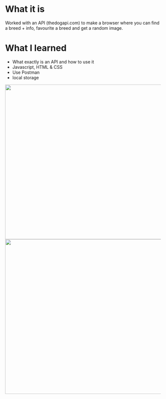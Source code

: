 # What it is
Worked with an API (thedogapi.com) to make a browser where you can find a breed + info, favourite a breed and get a random image.

# What I learned
- What exactly is an API and how to use it
- Javascript, HTML & CSS
- Use Postman
- local storage



<img src="https://user-images.githubusercontent.com/50208723/63636210-9af49a80-c66c-11e9-99b8-93115d09b7d5.png" width="800" height="500">

<img src="https://user-images.githubusercontent.com/50208723/63636212-a3e56c00-c66c-11e9-97b9-9ba15e202ff1.png" width="800" height="500">



